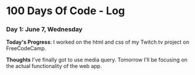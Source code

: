 # 100 Days Of Code - Log

### Day 1: June 7, Wednesday

**Today's Progress**: I worked on the html and css of my Twitch.tv project on FreeCodeCamp.

**Thoughts** I've finally got to use media query. Tomorrow I'll be focusing on the actual functionality of the web app.

<!--**Link(s) to work**-->

